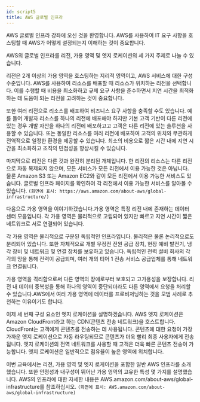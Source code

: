 ```yaml
---
id: script5
title: AWS 글로벌 인프라
---
```


AWS 글로벌 인프라 강좌에 오신 것을 환영합니다. AWS를 사용하여 IT 요구 사항을 호스팅할 때 AWS가 어떻게 설정되는지 이해하는 것이 중요합니다.

AWS의 글로벌 인프라를 리전, 가용 영역 및 엣지 로케이션의 세 가지 주제로 나눌 수 있습니다.

리전은 2개 이상의 가용 영역을 호스팅하는 지리적 영역이고, AWS 서비스에 대한 구성 수준입니다. AWS를 사용하여 리소스를 배포할 때 리소스가 위치하는 리전을 선택합니다. 이를 수행할 때 비용을 최소화하고 규제 요구 사항을 준수하면서 지연 시간을 최적화하는 데 도움이 되는 리전을 고려하는 것이 중요합니다.

또한 여러 리전으로 리소스를 배포하여 비즈니스 요구 사항을 충족할 수도 있습니다. 예를 들어 개발자 리소스를 하나의 리전에 배포해야 하지만 기본 고객 기반이 다른 리전에 있는 경우 개발 자산을 하나의 리전에 배포하고고 고객은 다른 리전에 있는 솔루션을 사용할 수 있습니다. 또는 동일한 리소스를 여러 리전에 배포하여 고객의 위치와 무관하게 전역적으로 일정한 환경을 제공할 수 있습니다. 최소의 비용으로 짧은 시간 내에 지연 시간을 최소화하고 조직의 민첩성을 향상시킬 수 있습니다.

마지막으로 리전은 다른 것과 완전히 분리된 개체입니다. 한 리전의 리소스는 다른 리전으로 자동 복제되지 않으며, 모든 서비스가 모든 리전에서 이용 가능한 것은 아닙니다. 물론 Amazon S3 또는 Amazon EC2와 같이 모든 리전에서 이용 가능한 서비스도 있습니다. 글로벌 인프라 페이지를 확인하여 각 리전에서 이용 가능한 서비스를 알아볼 수 있습니다. `(화면에 표시: https://aws.amazon.com/about-aws/global-infrastructure/)`

다음으로 가용 영역을 이야기하겠습니다.가용 영역은 특정 리전 내에 존재하는 데이터 센터 모음입니다. 각 가용 영역은 물리적으로 고립되어 있지만 빠르고 지연 시간이 짧은 네트워크로 서로 연결되어 있습니다.

각 가용 영역은 물리적으로 구분된 독립적인 인프라입니다. 물리적은 물론 논리적으로도 분리되어 있습니다. 또한 자체적으로 개별 무정전 전원 공급 장치, 현장 예비 발전기, 냉각 장비 및 네트워크 및 연결 장치를 보유하고 있습니다. 독립적인 전력 설비 회사의 각각의 망을 통해 전력이 공급되며, 여러 개의 티어 1 전송 서비스 공급업체를 통해 네트워크 연결됩니다.

가용 영역을 격리함으로써 다른 영역의 장애로부터 보호되고 고가용성을 보장합니다. 리전 내 데이터 중복성을 통해 하나의 영역이 중단되더라도 다른 영역에서 요청을 처리할 수 있습니다.AWS에서 여러 가용 영역에 데이터를 프로비저닝하는 것을 모범 사례로 추천하는 이유이기도 합니다.

이제 세 번째 구성 요소인 엣지 로케이션을 설명하겠습니다. AWS 엣지 로케이션은 Amazon CloudFront라고 하는 CDN(콘텐츠 전송 네트워크)을 호스트합니다. CloudFront는 고객에게 콘텐츠를 전송하는 데 사용됩니다. 콘텐츠에 대한 요청이 가장 가까운 엣지 로케이션으로 자동 라우팅되므로 콘텐츠가 더욱 빨리 최종 사용자에게 전송됩니다. 엣지 로케이션의 전역 네트워크를 사용할 때 고객은 더욱 빠른 콘텐츠 전송이 가능합니다. 엣지 로케이션은 일반적으로 점유율이 높은 영역에 위치합니다.

이번 교육에서는 리전, 가용 영역 및 엣지 로케이션을 포함한 일반 AWS 인프라를 소개했습니다. 또한 안정성과 내구성이 뛰어난 가용 영역의 고유한 특성 몇 가지를 설명했습니다. AWS의 인프라에 대한 자세한 내용은 AWS.amazon.com/about-aws/global-infrastructure를 참조하십시오. `(화면에 표시: AWS.amazon.com/about-aws/global-infrastructure)`
